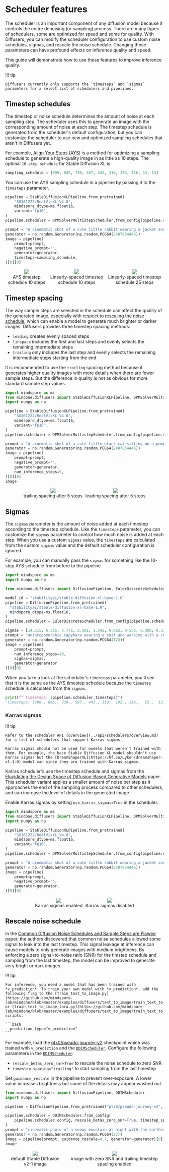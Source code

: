 <!--Copyright 2024 The HuggingFace Team. All rights reserved.

Licensed under the Apache License, Version 2.0 (the "License"); you may not use this file except in compliance with
the License. You may obtain a copy of the License at

http://www.apache.org/licenses/LICENSE-2.0

Unless required by applicable law or agreed to in writing, software distributed under the License is distributed on
an "AS IS" BASIS, WITHOUT WARRANTIES OR CONDITIONS OF ANY KIND, either express or implied. See the License for the
specific language governing permissions and limitations under the License.
-->

# Scheduler features

The scheduler is an important component of any diffusion model because it controls the entire denoising (or sampling) process. There are many types of schedulers, some are optimized for speed and some for quality. With Diffusers, you can modify the scheduler configuration to use custom noise schedules, sigmas, and rescale the noise schedule. Changing these parameters can have profound effects on inference quality and speed.

This guide will demonstrate how to use these features to improve inference quality.

!!! tip

    Diffusers currently only supports the `timesteps` and `sigmas` parameters for a select list of schedulers and pipelines.

## Timestep schedules

The timestep or noise schedule determines the amount of noise at each sampling step. The scheduler uses this to generate an image with the corresponding amount of noise at each step. The timestep schedule is generated from the scheduler's default configuration, but you can customize the scheduler to use new and optimized sampling schedules that aren't in Diffusers yet.

For example, [Align Your Steps (AYS)](https://research.nvidia.com/labs/toronto-ai/AlignYourSteps/) is a method for optimizing a sampling schedule to generate a high-quality image in as little as 10 steps. The optimal `10-step schedule` for Stable Diffusion XL is:

```py
sampling_schedule = [999, 845, 730, 587, 443, 310, 193, 116, 53, 13]
```

You can use the AYS sampling schedule in a pipeline by passing it to the `timesteps` parameter.

```py
pipeline = StableDiffusionXLPipeline.from_pretrained(
    "SG161222/RealVisXL_V4.0",
    mindspore_dtype=ms.float16,
    variant="fp16",
)
pipeline.scheduler = DPMSolverMultistepScheduler.from_config(pipeline.scheduler.config, algorithm_type="sde-dpmsolver++")

prompt = "A cinematic shot of a cute little rabbit wearing a jacket and doing a thumbs up"
generator = np.random.Generator(np.random.PCG64(2487854446))
image = pipeline(
    prompt=prompt,
    negative_prompt="",
    generator=generator,
    timesteps=sampling_schedule,
)[0][0]
```

<div style="display: flex; justify-content: center; align-items: flex-start; text-align: center; max-width: 98%; margin: 0 auto; gap: 1vw;">
  <div>
    <img class="rounded-xl" src="https://github.com/user-attachments/assets/8a97dc6f-c025-4801-b873-a17eae7082e0"/>
    <figcaption class="mt-2 text-center text-sm text-gray-500">AYS timestep schedule 10 steps</figcaption>
  </div>
  <div>
    <img class="rounded-xl" src="https://github.com/user-attachments/assets/690edebd-072d-4cd7-8d20-ed60abb2b89a"/>
    <figcaption class="mt-2 text-center text-sm text-gray-500">Linearly-spaced timestep schedule 10 steps</figcaption>
  </div>
  <div>
    <img class="rounded-xl" src="https://github.com/user-attachments/assets/c4c96e2f-7cad-40d4-9b49-4068dc1f9344"/>
    <figcaption class="mt-2 text-center text-sm text-gray-500">Linearly-spaced timestep schedule 25 steps</figcaption>
  </div>
</div>

## Timestep spacing

The way sample steps are selected in the schedule can affect the quality of the generated image, especially with respect to [rescaling the noise schedule](#rescale-noise-schedule), which can enable a model to generate much brighter or darker images. Diffusers provides three timestep spacing methods:

- `leading` creates evenly spaced steps
- `linspace` includes the first and last steps and evenly selects the remaining intermediate steps
- `trailing` only includes the last step and evenly selects the remaining intermediate steps starting from the end

It is recommended to use the `trailing` spacing method because it generates higher quality images with more details when there are fewer sample steps. But the difference in quality is not as obvious for more standard sample step values.

```py
import mindspore as ms
from mindone.diffusers import StableDiffusionXLPipeline, DPMSolverMultistepScheduler
import numpy as np

pipeline = StableDiffusionXLPipeline.from_pretrained(
    "SG161222/RealVisXL_V4.0",
    mindspore_dtype=ms.float16,
    variant="fp16",
)
pipeline.scheduler = DPMSolverMultistepScheduler.from_config(pipeline.scheduler.config, timestep_spacing="trailing")

prompt = "A cinematic shot of a cute little black cat sitting on a pumpkin at night"
generator = np.random.Generator(np.random.PCG64(2487854446))
image = pipeline(
    prompt=prompt,
    negative_prompt="",
    generator=generator,
    num_inference_steps=5,
)[0][0]
image
```

<div style="display: flex; justify-content: center; align-items: flex-start; text-align: center; max-width: 98%; margin: 0 auto; gap: 1vw;">
  <div>
    <img class="rounded-xl" src="https://github.com/user-attachments/assets/4e4ba7e5-d85f-4e85-9244-341bb1feae00"/>
    <figcaption class="mt-2 text-center text-sm text-gray-500">trailing spacing after 5 steps</figcaption>
  </div>
  <div>
    <img class="rounded-xl" src="https://github.com/user-attachments/assets/9f75e827-ed3d-4b55-b3b7-aa999af52bf3"/>
    <figcaption class="mt-2 text-center text-sm text-gray-500">leading spacing after 5 steps</figcaption>
  </div>
</div>

## Sigmas

The `sigmas` parameter is the amount of noise added at each timestep according to the timestep schedule. Like the `timesteps` parameter, you can customize the `sigmas` parameter to control how much noise is added at each step. When you use a custom `sigmas` value, the `timesteps` are calculated from the custom `sigmas` value and the default scheduler configuration is ignored.

For example, you can manually pass the `sigmas` for something like the 10-step AYS schedule from before to the pipeline.

```py
import mindspore as ms
import numpy as np

from mindone.diffusers import DiffusionPipeline, EulerDiscreteScheduler

model_id = "stabilityai/stable-diffusion-xl-base-1.0"
pipeline = DiffusionPipeline.from_pretrained(
  "stabilityai/stable-diffusion-xl-base-1.0",
  mindspore_dtype=ms.float16,
)
pipeline.scheduler = EulerDiscreteScheduler.from_config(pipeline.scheduler.config)

sigmas = [14.615, 6.315, 3.771, 2.181, 1.342, 0.862, 0.555, 0.380, 0.234, 0.113, 0.0]
prompt = "anthropomorphic capybara wearing a suit and working with a computer"
generator = np.random.Generator(np.random.PCG64(123))
image = pipeline(
    prompt=prompt,
    num_inference_steps=10,
    sigmas=sigmas,
    generator=generator
)[0][0]
```

When you take a look at the scheduler's `timesteps` parameter, you'll see that it is the same as the AYS timestep schedule because the `timestep` schedule is calculated from the `sigmas`.

```py
print(f" timesteps: {pipeline.scheduler.timesteps}")
"timesteps: [999., 845., 730., 587., 443., 310., 193., 116.,  53.,  13.]"
```

### Karras sigmas

!!! tip

    Refer to the scheduler API [overview](../api/schedulers/overview.md) for a list of schedulers that support Karras sigmas.

    Karras sigmas should not be used for models that weren't trained with them. For example, the base Stable Diffusion XL model shouldn't use Karras sigmas but the [DreamShaperXL](https://hf.co/Lykon/dreamshaper-xl-1-0) model can since they are trained with Karras sigmas.

Karras scheduler's use the timestep schedule and sigmas from the [Elucidating the Design Space of Diffusion-Based Generative Models](https://hf.co/papers/2206.00364) paper. This scheduler variant applies a smaller amount of noise per step as it approaches the end of the sampling process compared to other schedulers, and can increase the level of details in the generated image.

Enable Karras sigmas by setting `use_karras_sigmas=True` in the scheduler.

```py
import mindspore as ms
from mindone.diffusers import StableDiffusionXLPipeline, DPMSolverMultistepScheduler
import numpy as np

pipeline = StableDiffusionXLPipeline.from_pretrained(
    "SG161222/RealVisXL_V4.0",
    mindspore_dtype=ms.float16,
    variant="fp16",
)
pipeline.scheduler = DPMSolverMultistepScheduler.from_config(pipeline.scheduler.config, algorithm_type="sde-dpmsolver++", use_karras_sigmas=True)

prompt = "A cinematic shot of a cute little rabbit wearing a jacket and doing a thumbs up"
generator = np.random.Generator(np.random.PCG64(2487854446))
image = pipeline(
    prompt=prompt,
    negative_prompt="",
    generator=generator,
)[0][0]
```

<div style="display: flex; justify-content: center; align-items: flex-start; text-align: center; max-width: 98%; margin: 0 auto; gap: 1vw;">
  <div>
    <img class="rounded-xl" src="https://github.com/user-attachments/assets/227258b6-61d3-4b83-84ad-833699d6a31e"/>
    <figcaption class="mt-2 text-center text-sm text-gray-500">Karras sigmas enabled</figcaption>
  </div>
  <div>
    <img class="rounded-xl" src="https://github.com/user-attachments/assets/75ad479a-ae02-4c1a-ab82-c968e12b0138"/>
    <figcaption class="mt-2 text-center text-sm text-gray-500">Karras sigmas disabled</figcaption>
  </div>
</div>

## Rescale noise schedule

In the [Common Diffusion Noise Schedules and Sample Steps are Flawed](https://hf.co/papers/2305.08891) paper, the authors discovered that common noise schedules allowed some signal to leak into the last timestep. This signal leakage at inference can cause models to only generate images with medium brightness. By enforcing a zero signal-to-noise ratio (SNR) for the timstep schedule and sampling from the last timestep, the model can be improved to generate very bright or dark images.

!!! tip

    For inference, you need a model that has been trained with *v_prediction*. To train your own model with *v_prediction*, add the following flag to the [train_text_to_image.py](https://github.com/mindspore-lab/mindone/blob/master/examples/diffusers/text_to_image/train_text_to_image.py) or [train_text_to_image_lora.py](https://github.com/mindspore-lab/mindone/blob/master/examples/diffusers/text_to_image/train_text_to_image_lora.py) scripts.

    ```bash
    --prediction_type="v_prediction"
    ```

For example, load the [ptx0/pseudo-journey-v2](https://hf.co/ptx0/pseudo-journey-v2) checkpoint which was trained with `v_prediction` and the [`DDIMScheduler`](https://mindspore-lab.github.io/mindone/latest/diffusers/api/schedulers/ddim/#mindone.diffusers.DDIMScheduler). Configure the following parameters in the [`DDIMScheduler`](https://mindspore-lab.github.io/mindone/latest/diffusers/api/schedulers/ddim/#mindone.diffusers.DDIMScheduler):

* `rescale_betas_zero_snr=True` to rescale the noise schedule to zero SNR
* `timestep_spacing="trailing"` to start sampling from the last timestep

Set `guidance_rescale` in the pipeline to prevent over-exposure. A lower value increases brightness but some of the details may appear washed out.

```py
from mindone.diffusers import DiffusionPipeline, DDIMScheduler
import numpy as np

pipeline = DiffusionPipeline.from_pretrained("ptx0/pseudo-journey-v2", use_safetensors=True)

pipeline.scheduler = DDIMScheduler.from_config(
    pipeline.scheduler.config, rescale_betas_zero_snr=True, timestep_spacing="trailing"
)
prompt = "cinematic photo of a snowy mountain at night with the northern lights aurora borealis overhead, 35mm photograph, film, professional, 4k, highly detailed"
generator = np.random.Generator(np.random.PCG64(23))
image = pipeline(prompt, guidance_rescale=0.7, generator=generator)[0][0]
image
```

<div style="display: flex; justify-content: center; align-items: flex-start; text-align: center; max-width: 98%; margin: 0 auto; gap: 1vw;">
  <div>
    <img class="rounded-xl" src="https://github.com/user-attachments/assets/037a4c53-02bb-4901-a3b6-95dca1fbd48d"/>
    <figcaption class="mt-2 text-center text-sm text-gray-500">default Stable Diffusion v2-1 image</figcaption>
  </div>
  <div>
    <img class="rounded-xl" src="https://github.com/user-attachments/assets/c3f041fb-8be6-48ee-b9a4-83b18954ff40"/>
    <figcaption class="mt-2 text-center text-sm text-gray-500">image with zero SNR and trailing timestep spacing enabled</figcaption>
  </div>
</div>
